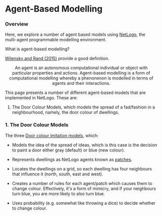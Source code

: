 # Agent-Based Modelling 

### Overview

Here, we explore a number of agent based models using [NetLogo](https://ccl.northwestern.edu/netlogo/), 
the multi-agent programmable modelling environment.

What is agent-based modelling? 

[Wilensky and Rand (2015)](https://mitpress.mit.edu/9780262731898/an-introduction-to-agent-based-modeling/) provide a good definition.

<p align="center">
An agent is an autonomous computational individual or object with particular properties and actions. Agent-based modelling is a form of computational modelling whereby a phenonenon is modelled in terms of agents and their interactions.
</p>

This page presents a number of different agent-based models that are implemented in NetLogo. These are:

1. The Door Colour Models, which models the spread of a fad/fashion in a neighbourhood, namely, the door colour of dwellings.


### 1. The Door Colour Models

The three [Door colour imitation models](https://github.com/JimDuggan/EPE/tree/main/ABM/01%20Doors), which:

* Models the idea of the spread of ideas, which is this case is the decision to paint a door either gray (default) or blue (new colour).
  
* Represents dwellings as NetLogo agents known as [patches](https://ccl.northwestern.edu/netlogo/bind/primitive/patches.html).
  
* Locates the dwellings  on a grid, so each dwelling has four neighbours that influence it (north, south, east and west).
  
* Creates a number of rules for each agent/patch which causes them to change colour. Effectively, it's a form of mimicry, and if your neighbours turn blue, you are more likely to also turn blue.

* Uses probability (e.g. somewhat like throwing a dice) to decide whether to change colour.

